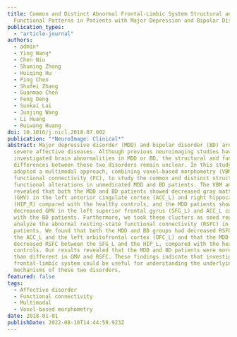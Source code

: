 ```yaml
---
title: Common and Distinct Abnormal Frontal-Limbic System Structural and
  Functional Patterns in Patients with Major Depression and Bipolar Disorder
publication_types:
  - "article-journal"
authors:
  - admin*
  - Ying Wang*
  - Chen Niu
  - Shuming Zhong
  - Huiqing Hu
  - Ping Chen
  - Shufei Zhang
  - Guanmao Chen
  - Feng Deng
  - Sunkai Lai
  - Junjing Wang
  - Li Huang
  - Ruiwang Huang
doi: 10.1016/j.nicl.2018.07.002
publication: "*NeuroImage: Clinical*"
abstract: Major depressive disorder (MDD) and bipolar disorder (BD) are common
  severe affective diseases. Although previous neuroimaging studies have
  investigated brain abnormalities in MDD or BD, the structural and functional
  differences between these two disorders remain unclear. In this study, we
  adopted a multimodal approach, combining voxel-based morphometry (VBM) and
  functional connectivity (FC), to study the common and distinct structural and
  functional alterations in unmedicated MDD and BD patients. The VBM analysis
  revealed that both the MDD and BD patients showed decreased gray matter volume
  (GMV) in the left anterior cingulate cortex (ACC_L) and right hippocampus
  (HIP_R) compared with the healthy controls, and the MDD patients showed
  decreased GMV in the left superior frontal gyrus (SFG_L) and ACC_L compared
  with the BD patients. Furthermore, we took these clusters as seed regions to
  analyze the abnormal resting-state functional connectivity (RSFC) in the
  patients. We found that both the MDD and BD groups had decreased RSFC between
  the ACC_L and the left orbitofrontal cortex (OFC_L) and that the MDD group had
  decreased RSFC between the SFG_L and the HIP_L, compared with the healthy
  controls. Our results revealed that the MDD and BD patients were more similar
  than different in GMV and RSFC. These findings indicate that investigating the
  frontal-limbic system could be useful for understanding the underlying
  mechanisms of these two disorders.
featured: false
tags:
  - Affective disorder
  - Functional connectivity
  - Multimodal
  - Voxel-based morphometry
date: 2018-01-01
publishDate: 2022-08-10T14:44:59.923Z
---
```

